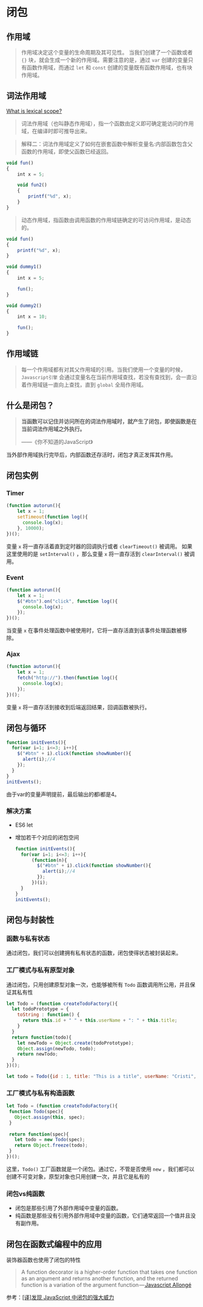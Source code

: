 # 闭包

## 作用域

> 作用域决定这个变量的生命周期及其可见性。 当我们创建了一个函数或者 `{}` 块，就会生成一个新的作用域。需要注意的是，通过 `var` 创建的变量只有函数作用域，而通过 `let` 和 `const` 创建的变量既有函数作用域，也有块作用域。

## 词法作用域

[What is lexical scope?](https://stackoverflow.com/questions/1047454/what-is-lexical-scope)

> 词法作用域（也叫静态作用域），指一个函数由定义即可确定能访问的作用域，在编译时即可推导出来。

> 解释二：词法作用域定义了如何在嵌套函数中解析变量名:内部函数包含父函数的作用域，即使父函数已经返回。

```js
void fun()
{
    int x = 5;

    void fun2()
    {
        printf("%d", x);
    }
}
```

> 动态作用域，指函数由调用函数的作用域链确定的可访问作用域，是动态的。

```js
void fun()
{
    printf("%d", x);
}

void dummy1()
{
    int x = 5;

    fun();
}

void dummy2()
{
    int x = 10;

    fun();
}
```

## 作用域链

> 每一个作用域都有对其父作用域的引用。当我们使用一个变量的时候，`Javascript引擎` 会通过变量名在当前作用域查找，若没有查找到，会一直沿着作用域链一直向上查找，直到 `global` 全局作用域。

## 什么是闭包？

> **当函数可以记住并访问所在的词法作用域时，就产生了闭包，即使函数是在当前词法作用域之外执行。**
>
> ——《你不知道的JavaScript》

当外部作用域执行完毕后，内部函数还存活时，闭包才真正发挥其作用。

## 闭包实例

### Timer

```js
(function autorun(){
    let x = 1;
    setTimeout(function log(){
      console.log(x);
    }, 10000);
})();
```

变量 `x` 将一直存活着直到定时器的回调执行或者 `clearTimeout()` 被调用。 如果这里使用的是 `setInterval()` ，那么变量 `x` 将一直存活到 `clearInterval()` 被调用。

### Event

```js
(function autorun(){
    let x = 1;
    $("#btn").on("click", function log(){
      console.log(x);
    });
})();
```

当变量 `x` 在事件处理函数中被使用时，它将一直存活直到该事件处理函数被移除。

### Ajax

```js
(function autorun(){
    let x = 1;
    fetch("http://").then(function log(){
      console.log(x);
    });
})();
```

变量 `x` 将一直存活到接收到后端返回结果，回调函数被执行。



## 闭包与循环

```js
function initEvents(){
  for(var i=1; i<=3; i++){
    $("#btn" + i).click(function showNumber(){
      alert(i);//4
    });
  }
}
initEvents();
```

由于var的变量声明提前，最后输出的都i都是4。

### 解决方案

- ES6 let

- 增加若干个对应的闭包空间

  ```js
  function initEvents(){
    for(var i=1; i<=3; i++){
        (function(n){
          $("#btn" + i).click(function showNumber(){
            alert(i);//4
          });
        })(i);
    }
  }
  initEvents();
  ```



## 闭包与封装性

### 函数与私有状态

通过闭包，我们可以创建拥有私有状态的函数，闭包使得状态被封装起来。

### 工厂模式与私有原型对象

通过闭包，只用创建原型对象一次，也能够被所有 `Todo` 函数调用所公用，并且保证其私有性

```js
let Todo = (function createTodoFactory(){
  let todoPrototype = {
    toString : function() {
      return this.id + " " + this.userName + ": " + this.title;
    }
  }
  return function(todo){
    let newTodo = Object.create(todoPrototype);
    Object.assign(newTodo, todo);
    return newTodo;
  }
})();

let todo = Todo({id : 1, title: "This is a title", userName: "Cristi", completed: false });
```

### 工厂模式与私有构造函数

```js
let Todo = (function createTodoFactory(){
 function Todo(spec){
   Object.assign(this, spec);
 }
 
 return function(spec){
   let todo = new Todo(spec);
   return Object.freeze(todo);
 }
})();
```

这里，`Todo()` 工厂函数就是一个闭包。通过它，不管是否使用 `new` ，我们都可以创建不可变对象，原型对象也只用创建一次，并且它是私有的

### 闭包vs纯函数

- 闭包是那些引用了外部作用域中变量的函数。
- 纯函数是那些没有引用外部作用域中变量的函数，它们通常返回一个值并且没有副作用。



## 闭包在函数式编程中的应用

装饰器函数也使用了闭包的特性

> A function decorator is a higher-order function that takes one function as an argument and returns another function, and the returned function is a variation of the argument function —[ Javascript Allongé](https://link.juejin.im?target=https%3A%2F%2Fleanpub.com%2Fjavascript-allonge%2Fread%23decorators)



参考：[[译]发现 JavaScript 中闭包的强大威力](https://juejin.im/post/5c4e6a90e51d4552266576d2)